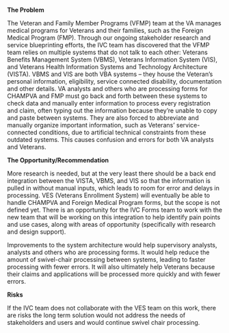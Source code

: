 **The Problem**

The Veteran and Family Member Programs (VFMP) team at the VA manages medical programs for Veterans and their families, such as the Foreign Medical Program (FMP). Through our ongoing stakeholder research and service blueprinting efforts, the IVC team has discovered that the VFMP team relies on multiple systems that do not talk to each other: Veterans Benefits Management System (VBMS), Veterans Information System (VIS), and Veterans Health Information Systems and Technology Architecture (VISTA). VBMS and VIS are both VBA systems – they house the Veteran’s personal information, eligibility, service connected disability, documentation and other details.
VA analysts and others who are processing forms for CHAMPVA and FMP must go back and forth between these systems to check data and manually enter information to process every registration and claim, often typing out the information because they’re unable to copy and paste between systems. They are also forced to abbreviate and manually organize important information, such as Veterans’ service-connected conditions, due to artificial technical constraints from these outdated systems. This causes confusion and errors for both VA analysts and Veterans.

**The Opportunity/Recommendation**

More research is needed, but at the very least there should be a back end integration between the VISTA, VBMS, and VIS so that the information is pulled in without manual inputs, which leads to room for error and delays in processing. VES (Veterans Enrollment System) will eventually be able to handle CHAMPVA and Foreign Medical Program forms, but the scope is not defined yet. There is an opportunity for the IVC Forms team to work with the new team that will be working on this integration to help identify pain points and use cases, along with areas of opportunity (specifically with research and design support).

Improvements to the system architecture would help supervisory analysts, analysts and others who are processing forms. It would help reduce the amount of swivel-chair processing between systems, leading to faster processing with fewer errors. It will also ultimately help Veterans because their claims and applications will be processed more quickly and with fewer errors.

**__Risks__**

If the IVC team does not collaborate with the VES team on this work, there are risks the long term solution would not address the needs of stakeholders and users and would continue swivel chair processing.
